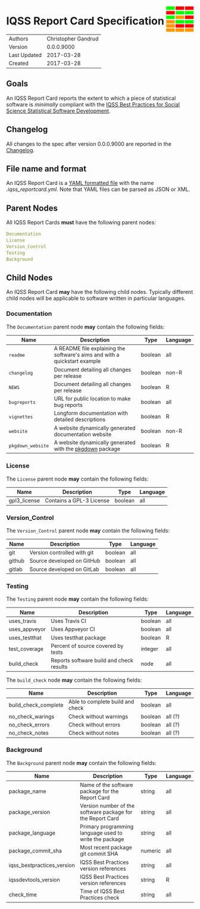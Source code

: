 [<img src="img/iqss_report_card_logo_v1.png" align="right" height="75" width ="75"/>](https://github.com/IQSS/social_science_software_toolkit/blob/master/report_card/iqss_report_card_spec.md)

# IQSS Report Card Specification

|              |                     |
| ------------ | ------------------- |
| Authors      | Christopher Gandrud |
| Version      | 0.0.0.9000          |
| Last Updated | 2017-03-28          |
| Created      | 2017-03-28          |

## Goals

An IQSS Report Card reports the extent to which a piece of statistical software is *minimally* compliant with the [IQSS Best Practices for Social Science Statistical Software Development](https://github.com/IQSS/social_science_software_toolkit/blob/master/iqss_sss_best_practices.md).

## Changelog

All changes to the spec after version 0.0.0.9000 are reported in the [Changelog](changelog.md).

## File name and format

An IQSS Report Card is a [YAML formatted file](http://yaml.org/) with the name *.iqss_reportcard.yml*. Note that YAML files can be parsed as JSON or XML.

## Parent Nodes

All IQSS Report Cards **must** have the following parent nodes:

```yaml
Documentation
License
Version_Control
Testing
Background
```

## Child Nodes

An IQSS Report Card **may** have the following child nodes. Typically different child nodes will be applicable to software written in particular languages.


### Documentation

The `Documentation` parent node **may** contain the following fields:

| Name              | Description | Type     | Language |
| ----------------- | ----------- | -------- | -------- |
| `readme`          | A README file explaining the software's aims and with a quickstart example | boolean | all |
| `changelog`       | Document detailing all changes per release | boolean | non-R |
| `NEWS`            | Document detailing all changes per release | boolean | R |
| `bugreports`      | URL for public location to make bug reports | boolean | all |
| `vignettes`       | Longform documentation with detailed descriptions | boolean | R |
| `website`         | A website dynamically generated documentation website | boolean | non-R |
| `pkgdown_website` | A website dynamically generated with the [pkgdown](https://github.com/hadley/pkgdown) package | boolean | R |

### License

The `License` parent node **may** contain the following fields:

| Name              | Description              | Type     | Language |
| ----------------- | ------------------------ | -------- | -------- |
| gpl3_license      | Contains a GPL-3 License | boolean  | all      |

### Version_Control

The `Version_Control` parent node **may** contain the following fields:

| Name              | Description                 | Type     | Language |
| ----------------- | --------------------------- | -------- | -------- |
| git               | Version controlled with git | boolean  | all      |
| github            | Source developed on GitHub  | boolean  | all      |
| gitlab            | Source developed on GitLab  | boolean  | all      |

### Testing

The `Testing` parent node **may** contain the following fields:

| Name              | Description                              | Type     | Language |
| ----------------- | ---------------------------------------- | -------- | -------- |
| uses_travis       | Uses Travis CI                           | boolean  | all      |
| uses_appveyor     | Uses Appveyor CI                         | boolean  | all      |
| uses_testthat     | Uses testthat package                    | boolean  | R        |
| test_coverage     | Percent of source covered by tests       | integer  | all      |
| build_check       | Reports software build and check results | node     | all      |

The `build_check` node **may** contain the following fields:

| Name                 | Description                      | Type     | Language |
| -------------------- | -------------------------------- | -------- | -------- |
| build_check_complete | Able to complete build and check | boolean  | all      |
| no_check_warings     | Check without warnings           | boolean  | all (?)  |
| no_check_errors      | Check without errors             | boolean  | all (?)  |
| no_check_notes       | Check without notes              | boolean  | all (?)  |


### Background

The `Background` parent node **may** contain the following fields:

| Name                       | Description                                                | Type     | Language |
| -------------------------- | ---------------------------------------------------------- | -------- | -------- |
| package_name               | Name of the software package for the Report Card           | string   | all      |
| package_version            | Version number of the software package for the Report Card | string   | all      |
| package_language           | Primary programming language used to write the package     | string   | all      |
| package_commit_sha         | Most recent package git commit SHA                         | numeric  | all      |
| iqss_bestpractices_version | IQSS Best Practices version references                     | string   | all      |
| iqssdevtools_version       | IQSS Best Practices version references                     | string   | R        |
| check_time                 | Time of IQSS Best Practices check                          | string   | all      |
